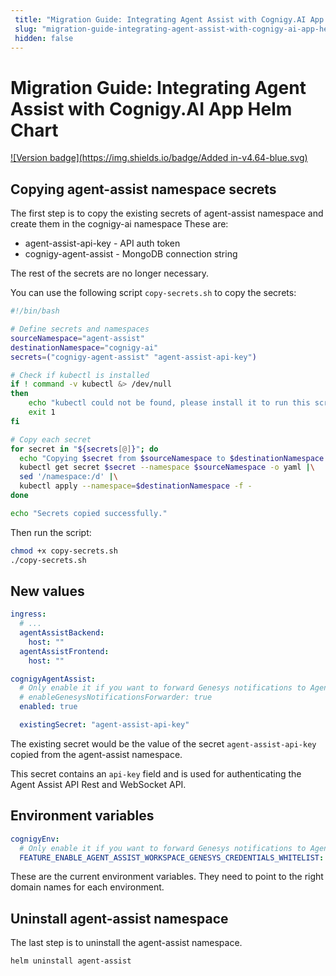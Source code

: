 ```yaml
---
 title: "Migration Guide: Integrating Agent Assist with Cognigy.AI App Helm Chart" 
 slug: "migration-guide-integrating-agent-assist-with-cognigy-ai-app-helm-chart" 
 hidden: false 
---
```


# Migration Guide: Integrating Agent Assist with Cognigy.AI App Helm Chart

[![Version badge](https://img.shields.io/badge/Added in-v4.64-blue.svg)](../../../release-notes/4.64.md)

## Copying agent-assist namespace secrets

The first step is to copy the existing secrets of agent-assist namespace and create them in the cognigy-ai namespace These are:

- agent-assist-api-key - API auth token
- cognigy-agent-assist - MongoDB connection string

The rest of the secrets are no longer necessary.

You can use the following script `copy-secrets.sh` to copy the secrets:

```bash
#!/bin/bash

# Define secrets and namespaces
sourceNamespace="agent-assist"
destinationNamespace="cognigy-ai"
secrets=("cognigy-agent-assist" "agent-assist-api-key")

# Check if kubectl is installed
if ! command -v kubectl &> /dev/null
then
    echo "kubectl could not be found, please install it to run this script."
    exit 1
fi

# Copy each secret
for secret in "${secrets[@]}"; do
  echo "Copying $secret from $sourceNamespace to $destinationNamespace..."
  kubectl get secret $secret --namespace $sourceNamespace -o yaml |\
  sed '/namespace:/d' |\
  kubectl apply --namespace=$destinationNamespace -f -
done

echo "Secrets copied successfully."
```

Then run the script:

```bash
chmod +x copy-secrets.sh
./copy-secrets.sh
```

## New values

```yaml
ingress:
  # ...
  agentAssistBackend:
    host: ""
  agentAssistFrontend:
    host: ""

cognigyAgentAssist:
  # Only enable it if you want to forward Genesys notifications to Agent Assist,
  # enableGenesysNotificationsForwarder: true
  enabled: true

  existingSecret: "agent-assist-api-key"
```

The existing secret would be the value of the secret `agent-assist-api-key` copied from the agent-assist namespace.

This secret contains an `api-key` field and is used for authenticating the Agent Assist API Rest and WebSocket API.

## Environment variables

```yaml
cognigyEnv:
  # Only enable it if you want to forward Genesys notifications to Agent Assist,
  FEATURE_ENABLE_AGENT_ASSIST_WORKSPACE_GENESYS_CREDENTIALS_WHITELIST: "*"
```

These are the current environment variables. They need to point to the right domain names for each environment.

## Uninstall agent-assist namespace

The last step is to uninstall the agent-assist namespace.

```bash
helm uninstall agent-assist
```
